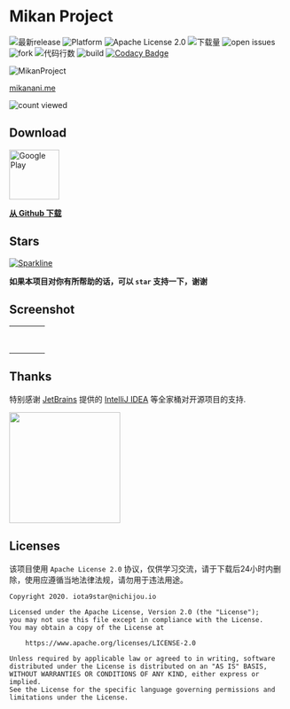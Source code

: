 # Mikan Project

![最新release](https://img.shields.io/github/v/release/iota9star/mikan_flutter) ![Platform](https://img.shields.io/badge/support%20platform-android%20%7C%20ios%20%7C%20windows%20%7C%20macos%20%7C%20linux-green) ![Apache License 2.0](https://img.shields.io/github/license/iota9star/mikan_flutter) ![下载量](https://img.shields.io/github/downloads/iota9star/mikan_flutter/total) ![open issues](https://img.shields.io/github/issues/iota9star/mikan_flutter) ![fork](https://img.shields.io/github/forks/iota9star/mikan_flutter?style=social) ![代码行数](https://img.shields.io/tokei/lines/github/iota9star/mikan_flutter) ![build](https://img.shields.io/github/actions/workflow/status/iota9star/mikan_flutter/build-apps.yml) [![Codacy Badge](https://api.codacy.com/project/badge/Grade/f969750dc4aa424ead664219ddcf321d)](https://app.codacy.com/gh/iota9star/mikan_flutter?utm_source=github.com&utm_medium=referral&utm_content=iota9star/mikan_flutter&utm_campaign=Badge_Grade)

![[MikanProject](https://mikanani.me)](static/art/banner.png)

[mikanani.me](https://mikanani.me)

![count viewed](https://count.getloli.com/get/@iota9star:mikan_flutter?theme=rule34)

## Download

<a href="https://play.google.com/store/apps/details?id=io.nichijou.flutter.mikan" target="_blank"><img alt="Google Play" height="90" src="https://play.google.com/intl/en_US/badges/images/generic/en_badge_web_generic.png"/></a>

[**从 Github 下载**](https://github.com/iota9star/mikan_flutter/releases/latest)

## Stars

[![Sparkline](https://stars.medv.io/iota9star/mikan_flutter.svg)](https://stars.medv.io/iota9star/mikan_flutter)

**如果本项目对你有所帮助的话，可以 `star` 支持一下，谢谢**

## Screenshot

<table>
  <tr>
    <td><img alt="" src="static/screenshot/Screenshot_2022-09-14-14-42-48-34_8b62dbcb4bfbe8a.jpg"></td>
    <td><img alt="" src="static/screenshot/Screenshot_2022-09-14-14-42-54-09_8b62dbcb4bfbe8a.jpg"></td>
    <td><img alt="" src="static/screenshot/Screenshot_2022-09-14-14-42-58-40_8b62dbcb4bfbe8a.jpg"></td>
    <td><img alt="" src="static/screenshot/Screenshot_2022-09-14-14-43-04-99_8b62dbcb4bfbe8a.jpg"></td>
  <tr>
  <tr>
    <td><img alt="" src="static/screenshot/Screenshot_2022-09-14-14-43-11-83_8b62dbcb4bfbe8a.jpg"></td>
    <td><img alt="" src="static/screenshot/Screenshot_2022-09-14-14-43-18-67_8b62dbcb4bfbe8a.jpg"></td>
    <td><img alt="" src="static/screenshot/Screenshot_2022-09-14-14-43-30-02_8b62dbcb4bfbe8a.jpg"></td>
    <td><img alt="" src="static/screenshot/Screenshot_2022-09-14-14-43-45-87_8b62dbcb4bfbe8a.jpg"></td>
  <tr>
  <tr>
    <td><img alt="" src="static/screenshot/Screenshot_2022-09-14-14-43-54-88_8b62dbcb4bfbe8a.jpg"></td>
    <td><img alt="" src="static/screenshot/Screenshot_2022-09-14-14-44-11-25_8b62dbcb4bfbe8a.jpg"></td>
    <td><img alt="" src="static/screenshot/Screenshot_2022-09-14-14-44-19-63_8b62dbcb4bfbe8a.jpg"></td>
    <td><img alt="" src="static/screenshot/Screenshot_2022-09-14-14-44-27-87_8b62dbcb4bfbe8a.jpg"></td>
  <tr>
  <tr>
    <td><img alt="" src="static/screenshot/Screenshot_2022-09-14-14-44-32-25_8b62dbcb4bfbe8a.jpg"></td>
    <td><img alt="" src="static/screenshot/Screenshot_2022-09-14-14-44-44-69_8b62dbcb4bfbe8a.jpg"></td>
    <td><img alt="" src="static/screenshot/Screenshot_2022-09-14-14-45-02-78_8b62dbcb4bfbe8a.jpg"></td>
    <td><img alt="" src="static/screenshot/Screenshot_2022-09-14-14-45-11-72_8b62dbcb4bfbe8a.jpg"></td>
  <tr>
  <tr>
    <td><img alt="" src="static/screenshot/Screenshot_2022-09-14-14-45-59-43_8b62dbcb4bfbe8a.jpg"></td>
    <td><img alt="" src="static/screenshot/Screenshot_2022-09-14-14-46-02-94_8b62dbcb4bfbe8a.jpg"></td>
    <td><img alt="" src="static/screenshot/Screenshot_2022-09-14-14-46-17-06_8b62dbcb4bfbe8a.jpg"></td>
    <td><img alt="" src="static/screenshot/Screenshot_2022-09-14-14-46-37-02_8b62dbcb4bfbe8a.jpg"></td>
  <tr>
  <tr>
    <td><img alt="" src="static/screenshot/Screenshot_2022-09-14-14-46-41-07_8b62dbcb4bfbe8a.jpg"></td>
    <td><img alt="" src="static/screenshot/Screenshot_2022-09-14-14-46-51-79_8b62dbcb4bfbe8a.jpg"></td>
    <td><img alt="" src="static/screenshot/Screenshot_2022-09-14-14-46-58-65_8b62dbcb4bfbe8a.jpg"></td>
    <td><img alt="" src="static/screenshot/Screenshot_2022-09-14-14-47-16-28_8b62dbcb4bfbe8a.jpg"></td>
  <tr>
  <tr>
    <td><img alt="" src="static/screenshot/Screenshot_2022-09-14-14-47-36-70_8b62dbcb4bfbe8a.jpg"></td>
    <td><img alt="" src="static/screenshot/Screenshot_2022-09-14-14-47-41-34_8b62dbcb4bfbe8a.jpg"></td>
    <td><img alt="" src="static/screenshot/Screenshot_2022-09-14-14-47-51-35_8b62dbcb4bfbe8a.jpg"></td>
    <td><img alt="" src="static/screenshot/Screenshot_2022-09-14-14-47-57-52_8b62dbcb4bfbe8a.jpg"></td>
  <tr>
  <tr>
    <td><img alt="" src="static/screenshot/Screenshot_2022-09-14-14-49-35-08_8b62dbcb4bfbe8a.jpg"></td>
    <td><img alt="" src="static/screenshot/Screenshot_2022-09-14-14-49-41-09_8b62dbcb4bfbe8a.jpg"></td>
    <td><img alt="" src="static/screenshot/Screenshot_2022-09-14-15-15-41-62_8b62dbcb4bfbe8a.jpg"></td>
    <td><img alt="" src="static/screenshot/Screenshot_2022-09-14-15-15-45-41_8b62dbcb4bfbe8a.jpg"></td>
  <tr>
</table>

## Thanks

特别感谢 [JetBrains](https://www.jetbrains.com/?from=mikan_flutter)
提供的 [IntelliJ IDEA](https://www.jetbrains.com/idea)
等全家桶对开源项目的支持.

[<img src="static/jetbrains/jetbrains.png" width="200"/>](https://www.jetbrains.com/?from=mikan_flutter)

## Licenses

该项目使用 `Apache License 2.0` 协议，仅供学习交流，请于下载后24小时内删除，使用应遵循当地法律法规，请勿用于违法用途。

``` text
Copyright 2020. iota9star@nichijou.io

Licensed under the Apache License, Version 2.0 (the "License");
you may not use this file except in compliance with the License.
You may obtain a copy of the License at

    https://www.apache.org/licenses/LICENSE-2.0

Unless required by applicable law or agreed to in writing, software
distributed under the License is distributed on an "AS IS" BASIS,
WITHOUT WARRANTIES OR CONDITIONS OF ANY KIND, either express or implied.
See the License for the specific language governing permissions and
limitations under the License.
```
